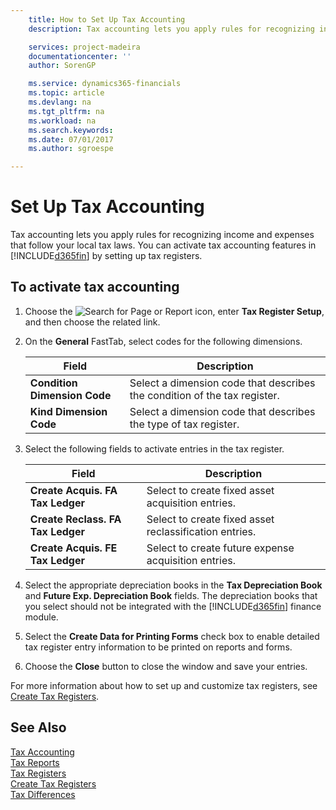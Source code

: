 ```yaml
---
    title: How to Set Up Tax Accounting
    description: Tax accounting lets you apply rules for recognizing income and expenses that follow your local tax laws. You can activate tax accounting features in [!INCLUDE[d365fin](../../includes/d365fin_md.md)] by setting up tax registers.

    services: project-madeira
    documentationcenter: ''
    author: SorenGP

    ms.service: dynamics365-financials
    ms.topic: article
    ms.devlang: na
    ms.tgt_pltfrm: na
    ms.workload: na
    ms.search.keywords:
    ms.date: 07/01/2017
    ms.author: sgroespe

---
```

# Set Up Tax Accounting
Tax accounting lets you apply rules for recognizing income and expenses that follow your local tax laws. You can activate tax accounting features in [!INCLUDE[d365fin](../../includes/d365fin_md.md)] by setting up tax registers.  

## To activate tax accounting  

1.  Choose the ![Search for Page or Report](../../media/ui-search/search_small.png "Search for Page or Report icon") icon, enter **Tax Register Setup**, and then choose the related link.  
2.  On the **General** FastTab, select codes for the following dimensions.  

    |Field|Description|  
    |---------------------------------|---------------------------------------|  
    |**Condition Dimension Code**|Select a dimension code that describes the condition of the tax register.|  
    |**Kind Dimension Code**|Select a dimension code that describes the type of tax register.|  

3.  Select the following fields to activate entries in the tax register.  

    |Field|Description|  
    |---------------------------------|---------------------------------------|  
    |**Create Acquis. FA Tax Ledger**|Select to create fixed asset acquisition entries.|  
    |**Create Reclass. FA Tax Ledger**|Select to create fixed asset reclassification entries.|  
    |**Create Acquis. FE Tax Ledger**|Select to create future expense acquisition entries.|  

4.  Select the appropriate depreciation books in the **Tax Depreciation Book** and **Future Exp. Depreciation Book** fields. The depreciation books that you select should not be integrated with the [!INCLUDE[d365fin](../../includes/d365fin_md.md)] finance module.  

5.  Select the **Create Data for Printing Forms** check box to enable detailed tax register entry information to be printed on reports and forms.  
6.  Choose the **Close** button to close the window and save your entries.  

For more information about how to set up and customize tax registers, see [Create Tax Registers](how-to-create-tax-registers.md).  

## See Also  
 [Tax Accounting](tax-accounting.md)   
 [Tax Reports](assetId:///e42ca8e7-1cee-4fb8-9f71-e596f29cabc3)   
 [Tax Registers](tax-registers.md)   
 [Create Tax Registers](how-to-create-tax-registers.md)   
 [Tax Differences](tax-differences.md)
